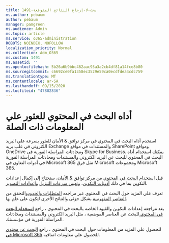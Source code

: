 ```yaml
---
title: 1491-بحث-لا-إرجاع النتائج المتوقعة
ms.author: pebaum
author: pebaum
manager: pamgreen
ms.audience: Admin
ms.topic: article
ms.service: o365-administration
ROBOTS: NOINDEX, NOFOLLOW
localization_priority: Normal
ms.collection: Adm_O365
ms.custom: 1491
ms.assetid: ''
ms.openlocfilehash: 5b26a6b9bbc462aac93a3a2cb4df81a14fce8b80
ms.sourcegitcommit: c6692ce0fa1358ec3529e59ca0ecdfdea4cdc759
ms.translationtype: MT
ms.contentlocale: ar-SA
ms.lasthandoff: 09/15/2020
ms.locfileid: "47802836"
---
```

# <a name="content-search-tool-to-find-relevant-info"></a>أداه البحث في المحتوي للعثور علي المعلومات ذات الصلة

استخدم أداه البحث في المحتوي في مركز توافق & الأمان للعثور بسرعة علي البريد الكتروني في علب بريد Exchange والمستندات في مواقع SharePoint ومواقع OneDrive ومحادثات المراسلة الفورية في Skype for Business. يمكنك استخدام أداه البحث في المحتوي للبحث عن البريد الكتروني والمستندات ومحادثات المراسلة الفورية في أدوات التعاون في Microsoft 365 مثل فرق Microsoft ومجموعات Microsoft 365.


قبل استخدام [البحث في المحتوي](https://sip.protection.office.com/contentsearchbeta?ContentOnly=1) من [مركز توافق & الأمان](https://sip.protection.office.com/homepage)، ستحتاج إلى إكمال إعدادات التكوين بما في ذلك [أذونات التكوين](https://docs.microsoft.com/microsoft-365/compliance/permissions-filtering-for-content-search)، [وتعيين سرعات التنزيل](https://docs.microsoft.com/microsoft-365/compliance/increase-download-speeds-when-exporting-ediscovery-results) [وإعدادات التصدير](https://docs.microsoft.com/microsoft-365/compliance/disable-reports-when-you-export-content-search-results).

تعرف علي المزيد حول البحث في المحتوي عبر مراجعه [المتطلبات والحدود](https://docs.microsoft.com/microsoft-365/compliance/limits-for-content-search)والتحقق من [العناصر المفهرسة](https://docs.microsoft.com/microsoft-365/compliance/investigating-partially-indexed-items-in-ediscovery) بشكل جزئي والنتائج الأخرى لتكون علي علم بها.

بعد مراجعه إعدادات التكوين والقيود الخاصة بالبحث في المحتوي ، راجع [استخدام البحث في المحتوي </a> للبحث عن العناصر الموضعية ، مثل البريد الكتروني والمستندات ومحادثات المراسلة الفورية في مؤسستك](https://docs.microsoft.com/microsoft-365/compliance/content-search).

للحصول علي المزيد من المعلومات حول البحث في المحتوي ، راجع [البحث عن محتوي في Microsoft 365](https://docs.microsoft.com/microsoft-365/compliance/search-for-content) للحصول علي معلومات اضافيه.
